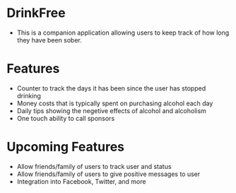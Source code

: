 # DrinkFree
- This is a companion application allowing users to keep track of how long they have been sober. 

# Features
- Counter to track the days it has been since the user has stopped drinking
- Money costs that is typically spent on purchasing alcohol each day
- Daily tips showing the negetive effects of alcohol and alcoholism
- One touch ability to call sponsors

# Upcoming Features
- Allow friends/family of users to track user and status
- Allow friends/family of users to give positive messages to user
- Integration into Facebook, Twitter, and more


 
